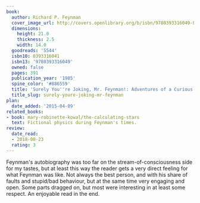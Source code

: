 ```yaml
---
book:
  author: Richard P. Feynman
  cover_image_url: http://covers.openlibrary.org/b/isbn/9780393316049-L.jpg
  dimensions:
    height: 21.0
    thickness: 2.5
    width: 14.0
  goodreads: '5544'
  isbn10: 0393316041
  isbn13: '9780393316049'
  owned: false
  pages: 391
  publication_year: '1985'
  spine_color: '#886559'
  title: 'Surely You''re Joking, Mr. Feynman!: Adventures of a Curious Character'
  title_slug: surely-youre-joking-mr-feynman
plan:
  date_added: '2015-04-09'
related_books:
- book: mary-robinette-kowal/the-calculating-stars
  text: Fictional physics during Feynman's times.
review:
  date_read:
  - 2018-08-23
  rating: 3
---
```


Feynman's autobiography was too far on the stream-of-consciousness side for my tastes, but at least this way the
reader gets a very direct feeling for what Feynman was like. Not always the best person, and with his share of faults
and stupid/bad behaviour, but at the same time very engaging and open. Some parts dragged on, but most were interesting
in at least some respect. An enjoyable read in the end.
